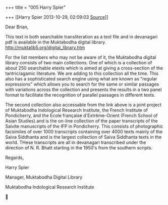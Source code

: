 +++
title = "005 Harry Spier"

+++
[[Harry Spier	2013-10-29, 02:09:03 [Source](https://groups.google.com/g/samskrita/c/De1q6Ng_Eew)]]



Dear Brian,  

  

This text in both searchable transliteration as a text file and in devanagari pdf is available in the Muktabodha digital library.
<http://muktalib5.org/digital_library.htm>

  

For the list members who may not be aware of it, the Muktabodha digital library consists of two main collections. One of which is a collection of about 250 searchable etexts which is aimed at giving a cross-section of the tantric/agamic literature. We are adding to this collection all the time. This also has a sophisticated search engine using what are known as "regular expressions" which allows you to search for the same or similar passages with variations across the collection and presents the results in a two panel format to facilitate the recognition of parallel passages in different texts. 

  

The second collection also accessable from the link above is a joint project of Muktabodha Indological Research Institute, the French Institute of Pondicherry, and the Ecole française d'Extrême-Orient (French School of Asian Studies).and is the on-line collection of the paper transcripts of the Saivite manuscripts of the IFP in Pondicherry.
This consists of photographic facsimiles of over 1000 transcripts containing over 4000 texts mainly of the Saiva Siddhanta and is the largest collection of Saiva Siddhanta texts in the world. THese transcripts are all in devanagari transcribed under the direction of N. R. Bhatt starting in the 1950's from the southern scripts.

  

Regards,

Harry Spier

Manager, Muktabodha Digital Library

Muktabodha Indological Research Institute



